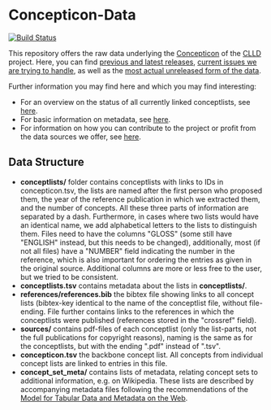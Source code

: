 # Concepticon-Data

[![Build Status](https://travis-ci.org/clld/concepticon-data.svg?branch=master)](https://travis-ci.org/clld/concepticon-data)

This repository offers the raw data underlying the [Concepticon](http://concepticon.clld.org) of the [CLLD](http://clld.org) project. Here, you can find [previous and latest releases](https://github.com/clld/concepticon-data/releases), [current issues we are trying to handle](https://github.com/clld/concepticon-data/issues), as well as the [most actual unreleased form of the data](https://github.com/clld/concepticon-data/tree/master/concepticondata).

Further information you may find here and which you may find interesting:

* For an overview on the status of all currently linked conceptlists, see [here](https://github.com/clld/concepticon-data/blob/master/concepticondata/conceptlists/README.md).
* For basic information on metadata, see [here](https://github.com/clld/concepticon-data/blob/master/concepticondata/concept_set_meta/README.md).
* For information on how you can contribute to the project or profit from the data sources we offer, see [here](https://github.com/clld/concepticon-data/blob/master/CONTRIBUTING.md).


## Data Structure

- **conceptlists/** folder contains conceptlists with links to IDs in concepticon.tsv, the 
  lists are named after the first person who proposed them, the year of the reference publication 
  in which we extracted them, and the number of concepts. All these three parts of information 
  are separated by a dash. Furthermore, in cases where two lists would have an identical name, 
  we add alphabetical letters to the lists to distinguish them. Files need to have the columns 
  "GLOSS" (some still have "ENGLISH" instead, but this needs to be changed), additionally, most 
  (if not all files) have a "NUMBER" field indicating the number in the reference, which is also 
  important for ordering the entries as given in the original source. Additional columns are more 
  or less free to the user, but we tried to be consistent.
- **conceptlists.tsv** contains metadata about the lists in **conceptlists/**.
- **references/references.bib** the bibtex file showing links to all concept lists (bibtex-key 
  identical to the name of the conceptlist file, without file-ending. File further contains links 
  to the references  in which the conceptlists were published (references stored in the "crossref" field). 
- **sources/** contains pdf-files of each conceptlist (only the list-parts, not the full publications 
  for copyright reasons), naming is the same as for the conceptlists, but with the ending ".pdf" instead of ".tsv".
- **concepticon.tsv** the backbone concept list. All concepts from individual concept lists are linked to entries in this file.
- **concept_set_meta/** contains lists of metadata, relating concept sets to additional information, e.g. on Wikipedia. 
  These lists are described by accompanying metadata files following the recommendations of the 
  [Model for Tabular Data and Metadata on the Web](http://www.w3.org/TR/tabular-data-model/).




